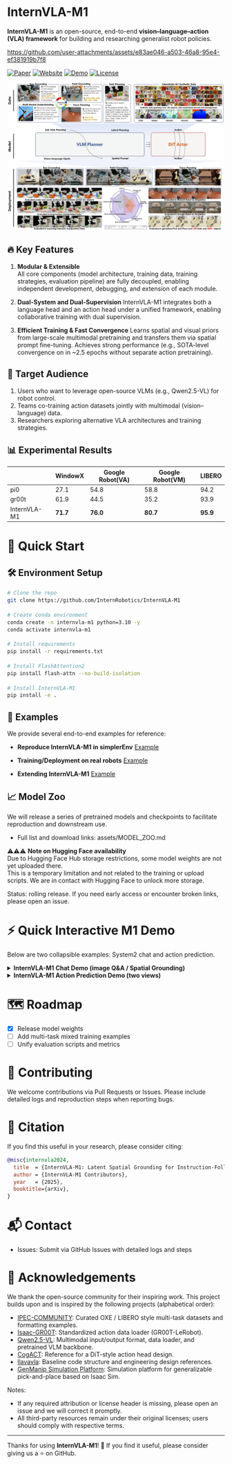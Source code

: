 # InternVLA-M1

**InternVLA-M1** is an open-source, end-to-end **vision–language–action (VLA) framework** for building and researching generalist robot policies.

https://github.com/user-attachments/assets/e83ae046-a503-46a8-95e4-ef381919b7f8

[![Paper](https://img.shields.io/badge/Paper-arXiv-red.svg)](https://github.com/InternRobotics/InternVLA-M1/blob/InternVLA-M1/assets/InternVLA_M1.pdf) [![Website](https://img.shields.io/badge/Website-GitHub%20Pages-blue.svg)](https://internrobotics.github.io/internvla-m1.github.io) [![Demo](https://img.shields.io/badge/Demo-YouTube-red.svg)](https://youtu.be/n129VDqJCk4) [![License](https://img.shields.io/badge/License-MIT-green.svg)](LICENSE)

![](assets/teaser.png)

## 🔥 Key Features

1. **Modular & Extensible**  
   All core components (model architecture, training data, training strategies, evaluation pipeline) are fully decoupled, enabling independent development, debugging, and extension of each module.


2. **Dual-System and Dual-Supervision**
   InternVLA-M1 integrates both a language head and an action head under a unified framework, enabling collaborative training with dual supervision. 

3. **Efficient Training & Fast Convergence**
   Learns spatial and visual priors from large-scale multimodal pretraining and transfers them via spatial prompt fine-tuning. Achieves strong performance (e.g., SOTA-level convergence on  in \~2.5 epochs without separate action pretraining). 

## 🎯 Target Audience

1. Users who want to leverage open-source VLMs (e.g., Qwen2.5-VL) for robot control.
2. Teams co-training action datasets jointly with multimodal (vision–language) data.
3. Researchers exploring alternative VLA architectures and training strategies.

## 📊 Experimental Results
|             | WindowX | Google Robot(VA) | Google Robot(VM) | LIBERO |
|-------------|---------|------------------|------------------|--------|
| pi0         | 27.1    | 54.8             | 58.8             | 94.2   |
| gr00t       | 61.9    | 44.5             | 35.2             | 93.9   |
| InternVLA-M1|**71.7** |**76.0**          |**80.7**          |**95.9**|






# 🚀 Quick Start

## 🛠 Environment Setup

```bash
# Clone the repo
git clone https://github.com/InternRobotics/InternVLA-M1

# Create conda environment
conda create -n internvla-m1 python=3.10 -y
conda activate internvla-m1

# Install requirements
pip install -r requirements.txt

# Install FlashAttention2
pip install flash-attn --no-build-isolation

# Install InternVLA-M1
pip install -e .
```

## 📘 Examples

We provide several end-to-end examples for reference:

* **Reproduce InternVLA-M1 in simplerEnv**
  [Example](/examples/simplerEnv/setup.md)

* **Training/Deployment on real robots**
  [Example](/examples/real_robot/setup.md)

* **Extending InternVLA-M1**
  [Example](examples/extending_m1/README.md)

## 📈 Model Zoo
We will release a series of pretrained models and checkpoints to facilitate reproduction and downstream use.

- Full list and download links: assets/MODEL_ZOO.md

⚠️⚠️⚠️ **Note on Hugging Face availability**  
Due to Hugging Face Hub storage restrictions, some model weights are not yet uploaded there.  
This is a temporary limitation and not related to the training or upload scripts. We are in contact with Hugging Face to unlock more storage.  

Status: rolling release. If you need early access or encounter broken links, please open an issue.


# ⚡ Quick Interactive M1 Demo

Below are two collapsible examples: System2 chat and action prediction.

<details>
<summary><b>InternVLA-M1 Chat Demo (image Q&A / Spatial Grounding)</b></summary>

```python
from InternVLA.model.framework.M1 import InternVLA_M1
from PIL import Image
import requests
from io import BytesIO
import torch

def load_image_from_url(url: str) -> Image.Image:
    resp = requests.get(url, timeout=15)
    resp.raise_for_status()
    img = Image.open(BytesIO(resp.content)).convert("RGB")
    return img

saved_model_path = "/PATH/checkpoints/steps_50000_pytorch_model.pt"
internVLA_M1 = InternVLA_M1.from_pretrained(saved_model_path)

# Use the raw image link for direct download
image_url = "https://raw.githubusercontent.com/InternRobotics/InternVLA-M1/InternVLA-M1/assets/table.jpeg"
image = load_image_from_url(image_url)
question = "Give the bounding box for the apple."
response = internVLA_M1.chat_with_M1(image, question)
print(response)
```
</details>

<details>
<summary><b>InternVLA-M1 Action Prediction Demo (two views)</b></summary>

```python
from InternVLA.model.framework.M1 import InternVLA_M1
from PIL import Image
import requests
from io import BytesIO
import torch

def load_image_from_url(url: str) -> Image.Image:
    resp = requests.get(url, timeout=15)
    resp.raise_for_status()
    img = Image.open(BytesIO(resp.content)).convert("RGB")
    return img

saved_model_path = "/PATH/checkpoints/steps_50000_pytorch_model.pt"
internVLA_M1 = InternVLA_M1.from_pretrained(saved_model_path)

image_url = "https://raw.githubusercontent.com/InternRobotics/InternVLA-M1/InternVLA-M1/assets/table.jpeg"
view1 = load_image_from_url(image_url)
view2 = view1.copy()

# Construct input: batch size = 1, two views
batch_images = [[view1, view2]]  # List[List[PIL.Image]]
instructions = ["Pick up the apple and place it on the plate."]

if torch.cuda.is_available():
    internVLA_M1 = internVLA_M1.to("cuda")

pred = internVLA_M1.predict_action(
    batch_images=batch_images,
    instructions=instructions,
    cfg_scale=1.5,
    use_ddim=True,
    num_ddim_steps=10,
)
normalized_actions = pred["normalized_actions"]  # [B, T, action_dim]
print(normalized_actions.shape, type(normalized_actions))
```
</details>


# 🗺️ Roadmap

* [x] Release model weights
* [ ] Add multi-task mixed training examples
* [ ] Unify evaluation scripts and metrics

# 🤝 Contributing

We welcome contributions via Pull Requests or Issues.
Please include detailed logs and reproduction steps when reporting bugs.

# 📜 Citation

If you find this useful in your research, please consider citing:

```bibtex
@misc{internvla2024,
  title  = {InternVLA-M1: Latent Spatial Grounding for Instruction-Following Robotic Manipulation},
  author = {InternVLA-M1 Contributors},
  year   = {2025},
  booktitle={arXiv},
}
```

# 📬 Contact

* Issues: Submit via GitHub Issues with detailed logs and steps

# 🙏 Acknowledgements

We thank the open-source community for their inspiring work. This project builds upon and is inspired by the following projects (alphabetical order):
- [IPEC-COMMUNITY](https://huggingface.co/IPEC-COMMUNITY): Curated OXE / LIBERO style multi-task datasets and formatting examples.
- [Isaac-GR00T](https://github.com/NVIDIA/Isaac-GR00T): Standardized action data loader (GR00T-LeRobot).
- [Qwen2.5-VL](https://github.com/QwenLM/Qwen2.5-VL/blob/main/qwen-vl-finetune/README.md): Multimodal input/output format, data loader, and pretrained VLM backbone.
- [CogACT](https://github.com/microsoft/CogACT/tree/main/action_model): Reference for a DiT-style action head design.
- [llavavla](https://github.com/JinhuiYE/llavavla): Baseline code structure and engineering design references.
- [GenManip Simulation Platform](https://github.com/InternRobotics/GenManip): Simulation platform for generalizable pick-and-place based on Isaac Sim.


Notes:
- If any required attribution or license header is missing, please open an issue and we will correct it promptly.
- All third-party resources remain under their original licenses; users should comply with respective terms.


---

Thanks for using **InternVLA-M1**! 🌟
If you find it useful, please consider giving us a ⭐ on GitHub.
